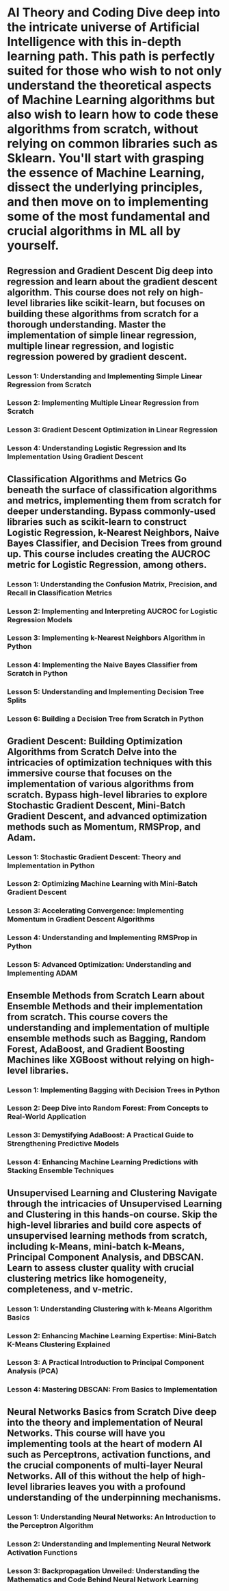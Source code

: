 <h1>AI Theory and Coding
Dive deep into the intricate universe of Artificial Intelligence with this in-depth learning path. This path is perfectly suited for those who wish to not only understand the theoretical aspects of Machine Learning algorithms but also wish to learn how to code these algorithms from scratch, without relying on common libraries such as Sklearn. You'll start with grasping the essence of Machine Learning, dissect the underlying principles, and then move on to implementing some of the most fundamental and crucial algorithms in ML all by yourself.

<h2>Regression and Gradient Descent
Dig deep into regression and learn about the gradient descent algorithm. This course does not rely on high-level libraries like scikit-learn, but focuses on building these algorithms from scratch for a thorough understanding. Master the implementation of simple linear regression, multiple linear regression, and logistic regression powered by gradient descent.

<h3>Lesson 1: Understanding and Implementing Simple Linear Regression from Scratch
<h3>Lesson 2: Implementing Multiple Linear Regression from Scratch
<h3>Lesson 3: Gradient Descent Optimization in Linear Regression
<h3>Lesson 4: Understanding Logistic Regression and Its Implementation Using Gradient Descent

<h2>Classification Algorithms and Metrics
Go beneath the surface of classification algorithms and metrics, implementing them from scratch for deeper understanding. Bypass commonly-used libraries such as scikit-learn to construct Logistic Regression, k-Nearest Neighbors, Naive Bayes Classifier, and Decision Trees from ground up. This course includes creating the AUCROC metric for Logistic Regression, among others.

<h3>Lesson 1: Understanding the Confusion Matrix, Precision, and Recall in Classification Metrics
<h3>Lesson 2: Implementing and Interpreting AUCROC for Logistic Regression Models
<h3>Lesson 3: Implementing k-Nearest Neighbors Algorithm in Python
<h3>Lesson 4: Implementing the Naive Bayes Classifier from Scratch in Python
<h3>Lesson 5: Understanding and Implementing Decision Tree Splits
<h3>Lesson 6: Building a Decision Tree from Scratch in Python

<h2>Gradient Descent: Building Optimization Algorithms from Scratch
Delve into the intricacies of optimization techniques with this immersive course that focuses on the implementation of various algorithms from scratch. Bypass high-level libraries to explore Stochastic Gradient Descent, Mini-Batch Gradient Descent, and advanced optimization methods such as Momentum, RMSProp, and Adam.

<h3>Lesson 1: Stochastic Gradient Descent: Theory and Implementation in Python
<h3>Lesson 2: Optimizing Machine Learning with Mini-Batch Gradient Descent
<h3>Lesson 3: Accelerating Convergence: Implementing Momentum in Gradient Descent Algorithms
<h3>Lesson 4: Understanding and Implementing RMSProp in Python
<h3>Lesson 5: Advanced Optimization: Understanding and Implementing ADAM

<h2>Ensemble Methods from Scratch
Learn about Ensemble Methods and their implementation from scratch. This course covers the understanding and implementation of multiple ensemble methods such as Bagging, Random Forest, AdaBoost, and Gradient Boosting Machines like XGBoost without relying on high-level libraries.

<h3>Lesson 1: Implementing Bagging with Decision Trees in Python
<h3>Lesson 2: Deep Dive into Random Forest: From Concepts to Real-World Application
<h3>Lesson 3: Demystifying AdaBoost: A Practical Guide to Strengthening Predictive Models
<h3>Lesson 4: Enhancing Machine Learning Predictions with Stacking Ensemble Techniques


<h2>Unsupervised Learning and Clustering
Navigate through the intricacies of Unsupervised Learning and Clustering in this hands-on course. Skip the high-level libraries and build core aspects of unsupervised learning methods from scratch, including k-Means, mini-batch k-Means, Principal Component Analysis, and DBSCAN. Learn to assess cluster quality with crucial clustering metrics like homogeneity, completeness, and v-metric.

<h3>Lesson 1: Understanding Clustering with k-Means Algorithm Basics
<h3>Lesson 2: Enhancing Machine Learning Expertise: Mini-Batch K-Means Clustering Explained
<h3>Lesson 3: A Practical Introduction to Principal Component Analysis (PCA)
<h3>Lesson 4: Mastering DBSCAN: From Basics to Implementation

<h2>Neural Networks Basics from Scratch
Dive deep into the theory and implementation of Neural Networks. This course will have you implementing tools at the heart of modern AI such as Perceptrons, activation functions, and the crucial components of multi-layer Neural Networks. All of this without the help of high-level libraries leaves you with a profound understanding of the underpinning mechanisms.

<h3>Lesson 1: Understanding Neural Networks: An Introduction to the Perceptron Algorithm
<h3>Lesson 2: Understanding and Implementing Neural Network Activation Functions
<h3>Lesson 3: Backpropagation Unveiled: Understanding the Mathematics and Code Behind Neural Network Learning